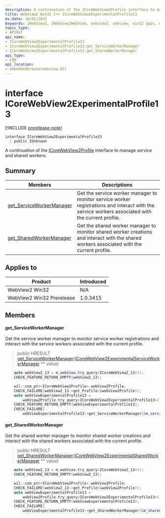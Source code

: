 ```yaml
---
description: A continuation of the ICoreWebView2Profile interface to manage service and shared workers.
title: WebView2 Win32 C++ ICoreWebView2ExperimentalProfile13
ms.date: 10/01/2025
keywords: IWebView2, IWebView2WebView, webview2, webview, win32 apps, win32, edge, ICoreWebView2, ICoreWebView2Controller, browser control, edge html, ICoreWebView2ExperimentalProfile13
topic_type: 
- APIRef
api_name:
- ICoreWebView2ExperimentalProfile13
- ICoreWebView2ExperimentalProfile13.get_ServiceWorkerManager
- ICoreWebView2ExperimentalProfile13.get_SharedWorkerManager
api_type:
- COM
api_location:
- embeddedbrowserwebview.dll
---
```


# interface ICoreWebView2ExperimentalProfile13

[!INCLUDE [prerelease-note](../includes/prerelease-note.md)]

```
interface ICoreWebView2ExperimentalProfile13
  : public IUnknown
```

A continuation of the [ICoreWebView2Profile](icorewebview2profile.md#icorewebview2profile) interface to manage service and shared workers.

## Summary

 Members                        | Descriptions
--------------------------------|---------------------------------------------
[get_ServiceWorkerManager](#get_serviceworkermanager) | Get the service worker manager to monitor service worker registrations and interact with the service workers associated with the current profile.
[get_SharedWorkerManager](#get_sharedworkermanager) | Get the shared worker manager to monitor shared worker creations and interact with the shared workers associated with the current profile.

## Applies to

Product                         | Introduced
--------------------------------|---------------------------------------------
WebView2 Win32            |    N/A
WebView2 Win32 Prerelease |    1.0.3415

## Members

#### get_ServiceWorkerManager

Get the service worker manager to monitor service worker registrations and interact with the service workers associated with the current profile.

> public HRESULT [get_ServiceWorkerManager](#get_serviceworkermanager)([ICoreWebView2ExperimentalServiceWorkerManager](icorewebview2experimentalserviceworkermanager.md#icorewebview2experimentalserviceworkermanager) ** value)

```cpp
    auto webView2_13 = m_webView.try_query<ICoreWebView2_13>();
    CHECK_FEATURE_RETURN_EMPTY(webView2_13);

    wil::com_ptr<ICoreWebView2Profile> webView2Profile;
    CHECK_FAILURE(webView2_13->get_Profile(&webView2Profile));
    auto webViewExperimentalProfile13 =
        webView2Profile.try_query<ICoreWebView2ExperimentalProfile13>();
    CHECK_FEATURE_RETURN_EMPTY(webViewExperimentalProfile13);
    CHECK_FAILURE(
        webViewExperimentalProfile13->get_ServiceWorkerManager(&m_serviceWorkerManager));
```

#### get_SharedWorkerManager

Get the shared worker manager to monitor shared worker creations and interact with the shared workers associated with the current profile.

> public HRESULT [get_SharedWorkerManager](#get_sharedworkermanager)([ICoreWebView2ExperimentalSharedWorkerManager](icorewebview2experimentalsharedworkermanager.md#icorewebview2experimentalsharedworkermanager) ** value)

```cpp
    auto webView2_13 = m_webView.try_query<ICoreWebView2_13>();
    CHECK_FEATURE_RETURN_EMPTY(webView2_13);

    wil::com_ptr<ICoreWebView2Profile> webView2Profile;
    CHECK_FAILURE(webView2_13->get_Profile(&webView2Profile));
    auto webViewExperimentalProfile13 =
        webView2Profile.try_query<ICoreWebView2ExperimentalProfile13>();
    CHECK_FEATURE_RETURN_EMPTY(webViewExperimentalProfile13);
    CHECK_FAILURE(
        webViewExperimentalProfile13->get_SharedWorkerManager(&m_sharedWorkerManager));
```

